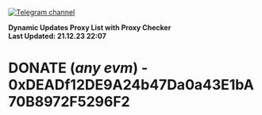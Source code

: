 [![Telegram channel](https://img.shields.io/endpoint?url=https://runkit.io/damiankrawczyk/telegram-badge/branches/master?url=https://t.me/n4z4v0d)](https://t.me/n4z4v0d) 

**Dynamic Updates Proxy List with Proxy Checker**  
**Last Updated: 21.12.23 22:07**

# DONATE (_any evm_) - 0xDEADf12DE9A24b47Da0a43E1bA70B8972F5296F2
